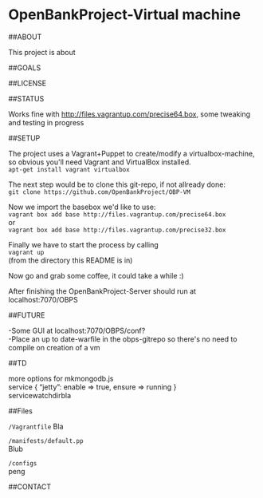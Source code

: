 OpenBankProject-Virtual machine
=============

##ABOUT

This project is about

##GOALS

##LICENSE

##STATUS

Works fine with http://files.vagrantup.com/precise64.box, some tweaking and testing in progress

##SETUP

The project uses a Vagrant+Puppet to create/modify a virtualbox-machine,
so obvious you'll need Vagrant and VirtualBox installed.<br>
 `apt-get install vagrant virtualbox`

The next step would be to clone this git-repo, if not allready done:<br>
 `git clone https://github.com/OpenBankProject/OBP-VM`

Now we import the basebox we'd like to use:<br>
 `vagrant box add base http://files.vagrantup.com/precise64.box`<br>
 or<br>
 `vagrant box add base http://files.vagrantup.com/precise32.box`

Finally we have to start the process by calling<br>
 `vagrant up`<br>
 (from the directory this README is in)

Now go and grab some coffee, it could take a while :)

After finishing the OpenBankProject-Server should run at localhost:7070/OBPS

##FUTURE

-Some GUI at localhost:7070/OBPS/conf?<br>
-Place an up to date-warfile in the obps-gitrepo so there's no need to compile on creation of a vm

##TD

more options for mkmongodb.js<br>
service { “jetty”: enable => true, ensure => running }<br>
 servicewatchdirbla

##Files

`/Vagrantfile`
Bla

`/manifests/default.pp`<br>
Blub

`/configs`<br>
peng

##CONTACT
